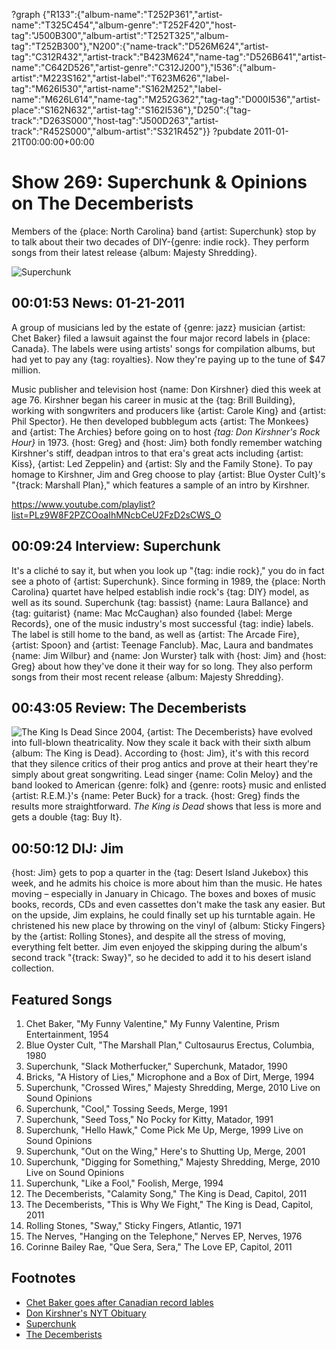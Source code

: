 ?graph {"R133":{"album-name":"T252P361","artist-name":"T325C454","album-genre":"T252F420","host-tag":"J500B300","album-artist":"T252T325","album-tag":"T252B300"},"N200":{"name-track":"D526M624","artist-tag":"C312R432","artist-track":"B423M624","name-tag":"D526B641","artist-name":"C642D526","artist-genre":"C312J200"},"I536":{"album-artist":"M223S162","artist-label":"T623M626","label-tag":"M626I530","artist-name":"S162M252","label-name":"M626L614","name-tag":"M252G362","tag-tag":"D000I536","artist-place":"S162N632","artist-tag":"S162I536"},"D250":{"tag-track":"D263S000","host-tag":"J500D263","artist-track":"R452S000","album-artist":"S321R452"}}
?pubdate 2011-01-21T00:00:00+00:00

# Show 269: Superchunk & Opinions on The Decemberists
Members of the {place: North Carolina} band {artist: Superchunk} stop by to talk about their two decades of DIY-{genre: indie rock}. They perform songs from their latest release {album: Majesty Shredding}.

![Superchunk](http://static.soundopinions.org/images/2011/Superchunk1.jpg)


## 00:01:53 News: 01-21-2011
A group of musicians led by the estate of {genre: jazz} musician {artist: Chet Baker} filed a lawsuit against the four major record labels in {place: Canada}. The labels were using artists' songs for compilation albums, but had yet to pay any {tag: royalties}. Now they're paying up to the tune of $47 million.

Music publisher and television host {name: Don Kirshner} died this week at age 76. Kirshner began his career in music at the {tag: Brill Building}, working with songwriters and producers like {artist: Carole King} and {artist: Phil Spector}. He then developed bubblegum acts {artist: The Monkees} and {artist: The Archies} before going on to host *{tag: Don Kirshner's Rock Hour}* in 1973. {host: Greg} and {host: Jim} both fondly remember watching Kirshner's stiff, deadpan intros to that era's great acts including {artist: Kiss}, {artist: Led Zeppelin} and {artist: Sly and the Family Stone}. To pay homage to Kirshner, Jim and Greg choose to play {artist: Blue Oyster Cult}'s "{track: Marshall Plan}," which features a sample of an intro by Kirshner.

https://www.youtube.com/playlist?list=PLz9W8F2PZCOoaIhMNcbCeU2FzD2sCWS_O

## 00:09:24 Interview: Superchunk
It's a cliché to say it, but when you look up "{tag: indie rock}," you do in fact see a photo of {artist: Superchunk}. Since forming in 1989, the {place: North Carolina} quartet have helped establish indie rock's {tag: DIY} model, as well as its sound. Superchunk {tag: bassist} {name: Laura Ballance} and {tag: guitarist} {name: Mac McCaughan} also founded {label: Merge Records}, one of the music industry's most successful {tag: indie} labels. The label is still home to the band, as well as {artist: The Arcade Fire}, {artist: Spoon} and {artist: Teenage Fanclub}. Mac, Laura and bandmates {name: Jim Wilbur} and {name: Jon Wurster} talk with {host: Jim} and {host: Greg} about how they've done it their way for so long. They also perform songs from their most recent release {album: Majesty Shredding}.

## 00:43:05 Review: The Decemberists
![The King Is Dead](http://is5.mzstatic.com/image/thumb/Music4/v4/0c/0f/4d/0c0f4d43-cd3a-03e9-cbd9-40b12d1f943d/source/600x600bb.jpg "3205453/715554884")
Since 2004, {artist: The Decemberists} have evolved into full-blown theatricality. Now they scale it back with their sixth album {album: The King is Dead}. According to {host: Jim}, it's with this record that they silence critics of their prog antics and prove at their heart they're simply about great songwriting. Lead singer {name: Colin Meloy} and the band looked to American {genre: folk} and {genre: roots} music and enlisted {artist: R.E.M.}'s {name: Peter Buck} for a track. {host: Greg} finds the results more straightforward. *The King is Dead* shows that less is more and gets a double {tag: Buy It}.

## 00:50:12 DIJ: Jim
{host: Jim} gets to pop a quarter in the {tag: Desert Island Jukebox} this week, and he admits his choice is more about him than the music. He hates moving – especially in January in Chicago. The boxes and boxes of music books, records, CDs and even cassettes don't make the task any easier. But on the upside, Jim explains, he could finally set up his turntable again. He christened his new place by throwing on the vinyl of {album: Sticky Fingers} by the {artist: Rolling Stones}, and despite all the stress of moving, everything felt better. Jim even enjoyed the skipping during the album's second track "{track: Sway}", so he decided to add it to his desert island collection.


## Featured Songs
1. Chet Baker, "My Funny Valentine," My Funny Valentine, Prism Entertainment, 1954
2. Blue Oyster Cult, "The Marshall Plan," Cultosaurus Erectus, Columbia, 1980
3. Superchunk, "Slack Motherfucker," Superchunk, Matador, 1990
4. Bricks, "A History of Lies," Microphone and a Box of Dirt, Merge, 1994
5. Superchunk, "Crossed Wires," Majesty Shredding, Merge, 2010 Live on Sound Opinions
6. Superchunk, "Cool," Tossing Seeds, Merge, 1991
7. Superchunk, "Seed Toss," No Pocky for Kitty, Matador, 1991
8. Superchunk, "Hello Hawk," Come Pick Me Up, Merge, 1999 Live on Sound Opinions
9. Superchunk, "Out on the Wing," Here's to Shutting Up, Merge, 2001
10. Superchunk, "Digging for Something," Majesty Shredding, Merge, 2010 Live on Sound Opinions
11. Superchunk, "Like a Fool," Foolish, Merge, 1994
12. The Decemberists, "Calamity Song," The King is Dead, Capitol, 2011
13. The Decemberists, "This is Why We Fight," The King is Dead, Capitol, 2011
14. Rolling Stones, "Sway," Sticky Fingers, Atlantic, 1971
15. The Nerves, "Hanging on the Telephone," Nerves EP, Nerves, 1976
16. Corinne Bailey Rae, "Que Sera, Sera," The Love EP, Capitol, 2011

## Footnotes
- [Chet Baker goes after Canadian record lables](http://arstechnica.com/tech-policy/2011/01/exploit-now-pay-later-music-labels-finally-pay-artists/)
- [Don Kirshner's NYT Obituary](http://www.nytimes.com/2011/01/19/arts/music/19kirshner.html)
- [Superchunk](http://www.superchunk.com/)
- [The Decemberists](http://www.decemberists.com/)
